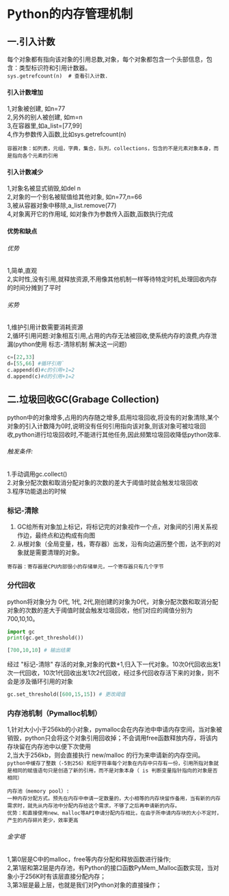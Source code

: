 
# Python的内存管理机制

## 一.引入计数

每个对象都有指向该对象的引用总数,对象，每个对象都包含一个头部信息，包含：类型标识符和引用计数器。  
`sys.getrefcount(n)  # 查看引入计数.`

#### 引入计数增加   
1,对象被创建, 如n=77  
2,另外的别人被创建, 如m=n   
3,在容器里,如a_list=[77,99]  
4,作为参数传入函数,比如sys.getrefcount(n)


`容器对象：如列表，元组，字典，集合，队列，collections，包含的不是元素对象本身，而是指向各个元素的引用`

#### 引入计数减少

1,对象名被显式销毁,如del n  
2,对象的一个别名被赋值给其他对象, 如n=77,n=66  
3,被从容器对象中移除,a_list.remove(77)  
4,对象离开它的作用域, 如对象作为参数传入函数,函数执行完成

#### 优势和缺点

###### 优势

1,简单,直观  
2,实时性,没有引用,就释放资源,不用像其他机制一样等待特定时机,处理回收内存的时间分摊到了平时

###### 劣势

1,维护引用计数需要消耗资源  
2,循环引用问题:对象相互引用,占用的内存无法被回收,使系统内存的浪费,内存泄漏(python使用 标志-清除机制 解决这一问题)  

```python
c=[22,33]
d=[55,66] #循环引用`
c.append(d)#c的引用+1=2 
d.append(c)#d的引用+1=2
```


## 二.垃圾回收GC(Grabage Collection)

python中的对象增多,占用的内存随之增多,启用垃圾回收,将没有的对象清除,某个对象的引入计数降为0时,说明没有任何引用指向该对象,则该对象可被垃圾回收,python进行垃圾回收时,不能进行其他任务,因此频繁垃圾回收降低python效率.

###### 触发条件:

1.手动调用gc.collect()  
2.对象分配次数和取消分配对象的次数的差大于阈值时就会触发垃圾回收  
3.程序功能退出的时候
     
### 标记-清除
1.	GC给所有对象加上标记，将标记完的对象视作一个点，对象间的引用关系视作边，最终点和边构成有向图  
2.	从根对象（全局变量，栈，寄存器）出发，沿有向边遍历整个图，达不到的对象就是需要清理的对象。

`寄存器：寄存器是CPU内部很小的存储单元，一个寄存器只有几个字节`

### 分代回收

python将对象分为 0代, 1代, 2代,刚创建的对象为0代，对象分配次数和取消分配对象的次数的差大于阈值时就会触发垃圾回收，他们对应的阈值分别为700,10,10。  
```python
import gc 
print(gc.get_threshold())

[700,10,10] # 输出结果
```
经过 "标记-清除" 存活的对象,对象的代数+1,归入下一代对象。10次0代回收出发1次一代回收，10次1代回收出发1次2代回收，经过多代回收存活下来的对象，则不会是涉及循环引用的对象  
```python
gc.set_threshold([600,15,15]) # 更改阈值 
```

### 内存池机制（Pymalloc机制）

1,针对大小小于256kb的小对象，pymalloc会在内存池中申请内存空间，当对象被销毁，python只会将这个对象引用回收掉；不会调用free函数释放内存，将该内存块留在内存池中以便下次使用  
2,当大于256kb，则会直接执行 new/malloc 的行为来申请新的内存空间。  
`python中缓存了整数（-5到256）和短字符串每个对象在内存中只存有一份，引用所指对象就是相同的赋值语句只是创造了新的引用，而不是对象本身（ is 判断变量指针指向的对象是否相同）`

```
内存池（memory pool）:
一种内存分配方式。预先在内存中申请一定数量的，大小相等的内存块留作备用，当有新的内存需求时，就先从内存池中分配内存给这个需求，不够了之后再申请新的内存。
优势：和直接使用new、malloc等API申请分配内存相比，在由于所申请内存块的大小不定时，产生的内存碎片更少，效率更高
```

###### 金字塔

1,第0层是C中的malloc，free等内存分配和释放函数进行操作;  
2,第1层和第2层是内存池，有Python的接口函数PyMem_Malloc函数实现，当对象小于256K时有该层直接分配内存；  
3,第3层是最上层，也就是我们对Python对象的直接操作；

